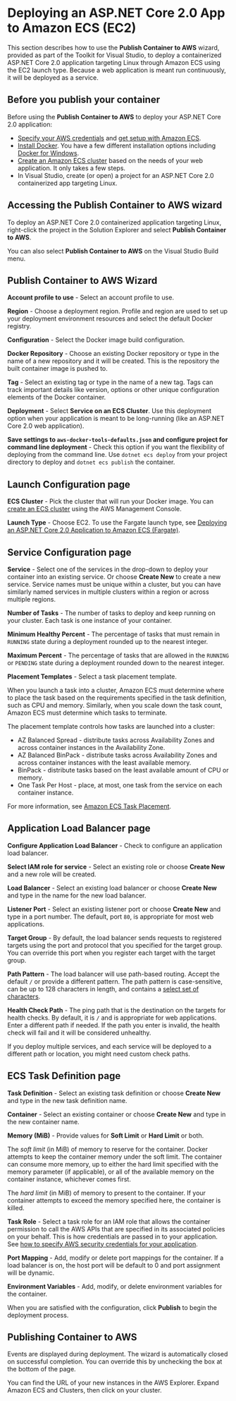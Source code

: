 # Deploying an ASP\.NET Core 2\.0 App to Amazon ECS \(EC2\)<a name="deployment-ecs-aspnetcore-ec2"></a>

This section describes how to use the **Publish Container to AWS** wizard, provided as part of the Toolkit for Visual Studio, to deploy a containerized ASP\.NET Core 2\.0 application targeting Linux through Amazon ECS using the EC2 launch type\. Because a web application is meant run continuously, it will be deployed as a service\.

## Before you publish your container<a name="tkv-deploy-ecs-netcore-prerequisites"></a>

Before using the **Publish Container to AWS** to deploy your ASP\.NET Core 2\.0 application:
+  [Specify your AWS credentials](deployment-ecs-specify-credentials.md) and [get setup with Amazon ECS](https://docs.aws.amazon.com/AmazonECS/latest/developerguide/get-set-up-for-amazon-ecs.html)\.
+  [Install Docker](https://docs.docker.com/engine/installation)\. You have a few different installation options including [Docker for Windows](https://docs.docker.com/docker-for-windows/install/)\.
+  [Create an Amazon ECS cluster](https://docs.aws.amazon.com/AmazonECS/latest/developerguide/create-cluster.html) based on the needs of your web application\. It only takes a few steps\.
+ In Visual Studio, create \(or open\) a project for an ASP\.NET Core 2\.0 containerized app targeting Linux\.

## Accessing the Publish Container to AWS wizard<a name="tkv-deployment-ecs-netcore-accessing"></a>

To deploy an ASP\.NET Core 2\.0 containerized application targeting Linux, right\-click the project in the Solution Explorer and select **Publish Container to AWS**\.

You can also select **Publish Container to AWS** on the Visual Studio Build menu\.

## Publish Container to AWS Wizard<a name="tkv-deploy-ecs-pubtoaws"></a>

 **Account profile to use** \- Select an account profile to use\.

 **Region** \- Choose a deployment region\. Profile and region are used to set up your deployment environment resources and select the default Docker registry\.

 **Configuration** \- Select the Docker image build configuration\.

 **Docker Repository** \- Choose an existing Docker repository or type in the name of a new repository and it will be created\. This is the repository the built container image is pushed to\.

 **Tag** \- Select an existing tag or type in the name of a new tag\. Tags can track important details like version, options or other unique configuration elements of the Docker container\.

 **Deployment** \- Select **Service on an ECS Cluster**\. Use this deployment option when your application is meant to be long\-running \(like an ASP\.NET Core 2\.0 web application\)\.

 **Save settings to `aws-docker-tools-defaults.json` and configure project for command line deployment** \- Check this option if you want the flexibility of deploying from the command line\. Use `dotnet ecs deploy` from your project directory to deploy and `dotnet ecs publish` the container\.

## Launch Configuration page<a name="tkv-deploy-ecs-launch-config"></a>

 **ECS Cluster** \- Pick the cluster that will run your Docker image\. You can [create an ECS cluster](https://docs.aws.amazon.com/AmazonECS/latest/developerguide/create_cluster.html) using the AWS Management Console\.

 **Launch Type** \- Choose EC2\. To use the Fargate launch type, see [Deploying an ASP\.NET Core 2\.0 Application to Amazon ECS \(Fargate\)](deployment-ecs-aspnetcore-fargate.md)\.

## Service Configuration page<a name="tkv-deploy-ecs-service"></a>

 **Service** \- Select one of the services in the drop\-down to deploy your container into an existing service\. Or choose **Create New** to create a new service\. Service names must be unique within a cluster, but you can have similarly named services in multiple clusters within a region or across multiple regions\.

 **Number of Tasks** \- The number of tasks to deploy and keep running on your cluster\. Each task is one instance of your container\.

 **Minimum Healthy Percent** \- The percentage of tasks that must remain in `RUNNING` state during a deployment rounded up to the nearest integer\.

 **Maximum Percent** \- The percentage of tasks that are allowed in the `RUNNING` or `PENDING` state during a deployment rounded down to the nearest integer\.

 **Placement Templates** \- Select a task placement template\.

When you launch a task into a cluster, Amazon ECS must determine where to place the task based on the requirements specified in the task definition, such as CPU and memory\. Similarly, when you scale down the task count, Amazon ECS must determine which tasks to terminate\.

The placement template controls how tasks are launched into a cluster:
+ AZ Balanced Spread \- distribute tasks across Availability Zones and across container instances in the Availability Zone\.
+ AZ Balanced BinPack \- distribute tasks across Availability Zones and across container instances with the least available memory\.
+ BinPack \- distribute tasks based on the least available amount of CPU or memory\.
+ One Task Per Host \- place, at most, one task from the service on each container instance\.

For more information, see [Amazon ECS Task Placement](https://docs.aws.amazon.com/AmazonECS/latest/developerguide/task-placement.html)\.

## Application Load Balancer page<a name="tkv-deploy-ecs-app-load-balancer"></a>

 **Configure Application Load Balancer** \- Check to configure an application load balancer\.

 **Select IAM role for service** \- Select an existing role or choose **Create New** and a new role will be created\.

 **Load Balancer** \- Select an existing load balancer or choose **Create New** and type in the name for the new load balancer\.

 **Listener Port** \- Select an existing listener port or choose **Create New** and type in a port number\. The default, port `80`, is appropriate for most web applications\.

 **Target Group** \- By default, the load balancer sends requests to registered targets using the port and protocol that you specified for the target group\. You can override this port when you register each target with the target group\.

 **Path Pattern** \- The load balancer will use path\-based routing\. Accept the default `/` or provide a different pattern\. The path pattern is case\-sensitive, can be up to 128 characters in length, and contains a [select set of characters](https://docs.aws.amazon.com/elasticloadbalancing/latest/application/load-balancer-listeners.html#path-conditions)\.

 **Health Check Path** \- The ping path that is the destination on the targets for health checks\. By default, it is `/` and is appropriate for web applications\. Enter a different path if needed\. If the path you enter is invalid, the health check will fail and it will be considered unhealthy\.

If you deploy multiple services, and each service will be deployed to a different path or location, you might need custom check paths\.

## ECS Task Definition page<a name="tkv-deploy-ecs-task-definition"></a>

 **Task Definition** \- Select an existing task definition or choose **Create New** and type in the new task definition name\.

 **Container** \- Select an existing container or choose **Create New** and type in the new container name\.

 **Memory \(MiB\)** \- Provide values for **Soft Limit** or **Hard Limit** or both\.

The *soft limit* \(in MiB\) of memory to reserve for the container\. Docker attempts to keep the container memory under the soft limit\. The container can consume more memory, up to either the hard limit specified with the memory parameter \(if applicable\), or all of the available memory on the container instance, whichever comes first\.

The *hard limit* \(in MiB\) of memory to present to the container\. If your container attempts to exceed the memory specified here, the container is killed\.

 **Task Role** \- Select a task role for an IAM role that allows the container permission to call the AWS APIs that are specified in its associated policies on your behalf\. This is how credentials are passed in to your application\. See [how to specify AWS security credentials for your application](deployment-ecs-specify-credentials.md)\.

 **Port Mapping** \- Add, modify or delete port mappings for the container\. If a load balancer is on, the host port will be default to 0 and port assignment will be dynamic\.

 **Environment Variables** \- Add, modify, or delete environment variables for the container\.

When you are satisfied with the configuration, click **Publish** to begin the deployment process\.

## Publishing Container to AWS<a name="tkv-deploy-ecs-publishing"></a>

Events are displayed during deployment\. The wizard is automatically closed on successful completion\. You can override this by unchecking the box at the bottom of the page\.

You can find the URL of your new instances in the AWS Explorer\. Expand Amazon ECS and Clusters, then click on your cluster\.